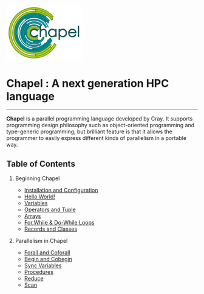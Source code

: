 
<img src="https://github.com/RN0311/Beginner-s-Guide-to-Chapel/blob/master/img/chapel.png" width="200">

# Chapel : A next generation HPC language
----------------------------------------------------------------------------------------
**Chapel** is a parallel programming language developed by Cray. It supports programming design philosophy such as object-oriented programming and type-generic programming, but brilliant feature is that it allows the programmer to easily express different kinds of parallelism in a portable way.
## Table of Contents
1) Beginning Chapel
   * [Installation and Configuration](https://github.com/RN0311/Beginner-s-Guide-to-Chapel/blob/master/Installation%20and%20Configuration.md)
   * [Hello World!](https://github.com/RN0311/Beginner-s-Guide-to-Chapel/blob/master/Hello_World.md)
   * [Variables](https://github.com/RN0311/Beginner-s-Guide-to-Chapel/blob/master/Variables.md)
   * [Operators and Tuple](https://github.com/RN0311/Beginner-s-Guide-to-Chapel/blob/master/Operators%20and%20Tuple.md)
   * [Arrays](https://github.com/RN0311/Beginner-s-Guide-to-Chapel/blob/master/Arrays.md)
   * [For,While & Do-While Loops](https://github.com/RN0311/Beginner-s-Guide-to-Chapel/blob/master/For%2CWhile%20%26%20Do-While%20Loops.md)
   * [Records and Classes](https://github.com/RN0311/Beginner-s-Guide-to-Chapel/blob/master/Records%20and%20Classes.md)
   
 2) Parallelism in Chapel
    * [Forall and Coforall](https://github.com/RN0311/Beginner-s-Guide-to-Chapel/blob/master/Forall%20and%20Coforall.md)
    * [Begin and Cobegin](https://github.com/RN0311/Beginner-s-Guide-to-Chapel/blob/master/Begin%20and%20Cobegin.md)
    * [Sync Variables](https://github.com/RN0311/Beginner-s-Guide-to-Chapel/blob/master/Sync%20Variables.md) 
    * [Procedures](https://github.com/RN0311/Beginner-s-Guide-to-Chapel/blob/master/Procedures.md)
    * [Reduce](https://github.com/RN0311/Beginner-s-Guide-to-Chapel/blob/master/Reduce.md)
    * [Scan](https://github.com/RN0311/Beginner-s-Guide-to-Chapel/blob/master/scan.md)


